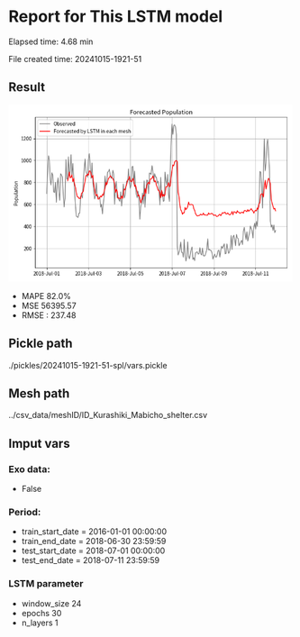 
# Report for This LSTM model 
Elapsed time: 4.68 min

File created time: 20241015-1921-51

## Result 
<img src="20241015-1921-51.png" width='600'/>

- MAPE	82.0%
- MSE 	56395.57
- RMSE : 237.48

## Pickle path
./pickles/20241015-1921-51-spl/vars.pickle

## Mesh path
../csv_data/meshID/ID_Kurashiki_Mabicho_shelter.csv

## Imput vars

### Exo data:
- False

### Period:
- train_start_date    = 2016-01-01 00:00:00
- train_end_date      = 2018-06-30 23:59:59
- test_start_date     = 2018-07-01 00:00:00  
- test_end_date       = 2018-07-11 23:59:59

### LSTM parameter
- window_size	24
- epochs	30
- n_layers	1


